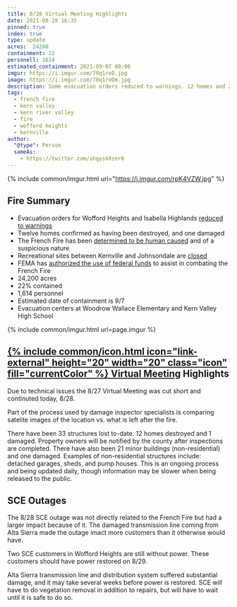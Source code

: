 ```yaml
---
title: 8/28 Virtual Meeting Highlights
date: 2021-08-28 16:35
pinned: true
index: true
type: update
acres: 	24200
containment: 22
personell: 1614
estimated_containment: 2021-09-07 00:00
imgur: https://i.imgur.com/78q1reD.jpg
image: https://i.imgur.com/78q1reDm.jpg
description: Some evacuation orders reduced to warnings. 12 homes and 21 structures confirmed as destroyed
tags:
  - french fire
  - kern valley
  - kern river valley
  - fire
  - wofford heights
  - kernville
author:
  "@type": Person
  sameAs:
    - https://twitter.com/shgysk8zer0
---
```

{% include common/imgur.html url="https://i.imgur.com/rpK4VZW.jpg" %}

## Fire Summary
- Evacuation orders for Wofford Heights and Isabella Highlands [reduced to warnings](/news/2021/08/27/evacuation-orders-update/)
- Twelve homes confirmed as having been destroyed, and one damaged
- The French Fire has been [determined to be human caused](/news/2021/08/25/virtual-meeting/) and of a suspicious nature
- Recreational sites between Kernville and Johnsondale are [closed](/news/2021/08/26/trails-closed/)
- FEMA has [authorized the use of federal funds](/news/2021/08/25/fema-approved/) to assist in combating the French Fire
- 24,200 acres
- 22% contained
- 1,614 personnel
- Estimated date of containment is 9/7
- Evacuation centers at Woodrow Wallace Elementary and Kern Valley High School

{% include common/imgur.html url=page.imgur %}

<h2 id="virtual-meeting-highlights"><a href="https://www.facebook.com/SequoiaNF/videos/369017758147975" rel="noopener noreferrer external">{% include common/icon.html icon="link-external" height="20" width="20" class="icon" fill="currentColor" %} Virtual Meeting</a> Highlights</h2>

Due to technical issues the 8/27 Virtual Meeting was cut short and continuted today, 8/28.

Part of the process used by damage inspector specialists is comparing satelite
images of the location vs. what is left after the fire.

There have been 33 structures lost to-date. 12 homes destroyed and 1 damaged.
Property owners will be notified by the county after inspections are completed.
There have also been 21 minor buildings (non-residential) and one damaged. Examples
of non-residential structures include: detached garages, sheds, and pump houses.
This is an ongoing process and being updated daily, though information may be slower
when being released to the public.

## SCE Outages
The 8/28 SCE outage was not directly related to the French Fire but had a larger
impact because of it. The damaged transmission line coming from Alta Sierra made
the outage imact more customers than it otherwise would have.

Two SCE customers in Wofford Heights are still without power. These customers
should have power restored on 8/29.

Alta Sierra transmission line and distribution system suffered substantial damage,
and it may take several weeks before power is restored. SCE will have to do vegetation
removal in addition to repairs, but will have to wait until it is safe to do so.
